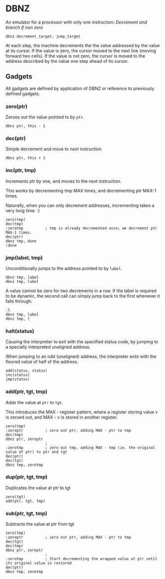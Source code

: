 DBNZ
===

An emulator for a processor with only one instruction:
*Decrement and branch if non zero*

`dbnz decrement_target, jump_target`

At each step, the machine decrements the the value addressed by the value at its cursor. If the value is zero, the cursor moved to the next line (moving forward two cells). If the value is not zero, the cursor is moved to the address described by the value one step ahead of its cursor.

Gadgets
---

All gadgets are defined by application of DBNZ or reference to previously defined gadgets.

### zero(ptr)
Zeroes out the  value pointed to by `ptr`.

```
dbnz ptr, this - 1
```

### dec(ptr)
Simple decrement and move to next instruction.
```
dbnz ptr, this + 1
```

### inc(ptr, tmp)
Increments ptr by one, and moves to the next instruction.

This works by decrementing tmp MAX times, and decrementing ptr MAX-1 times.

Naturally, when you can only decrement addresses, incrementing takes a very long time. :)

```
zero(tmp)
dec(tmp)
:zerotmp          ; tmp is already decremented once; we decrement ptr MAX-1 times.
dec(ptr)
dbnz tmp, done
:done
```

### jmp(label, tmp)
Unconditionally jumps to the address pointed to by `label`.

```
dbnz tmp, label
dbnz tmp, label
```

A value cannot be zero for two decrements in a row. If the label is required to be dynamic, the second call can simply jump back to the first whenever it falls through:

```
:l
dbnz tmp, label
dbnz tmp, l
```


### halt(status)
Causing the interpreter to exit with the specified status code, by jumping to a specially interpreted unaligned address.

When jumping to an odd (unaligned) address, the interpreter exits with the floored value of half of the address.

```
add(status, status)
inc(status)
jmp(status)
```

### add(ptr, tgt, tmp)
Adds the value at `ptr` to `tgt`.

This introduces the MAX - register pattern, where a register storing value v is zeroed out, and MAX - v is stored in another register.

```
zero(tmp)
:zeroptr          ; zero out ptr, adding MAX - ptr to tmp
dec(tmp)
dbnz ptr, zeroptr
                  ;
:zerotmp          ; zero out tmp, adding MAX - tmp (ie. the original value of ptr) to ptr and tgt
dec(ptr)
dec(tgt)
dbnz tmp, zerotmp
```

### dup(ptr, tgt, tmp)

Duplicates the value at ptr to tgt
```
zero(tgt)
add(ptr, tgt, tmp)
```

### sub(ptr, tgt, tmp)
Subtracts the value at ptr from tgt

```
zero(tmp)
:zeroptr          ; zero out ptr, adding MAX - ptr to tmp
dec(tgt)
dec(tmp)
dbnz ptr, zeroptr
                  ;
:zerotmp          ; Start decrementing the wrapped value at ptr until its original value is restored
dec(ptr)
dbnz tmp, zerotmp
```
